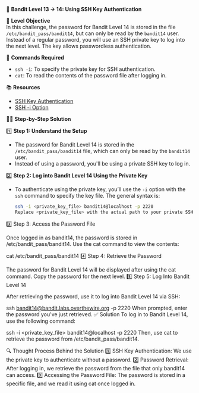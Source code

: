 🏁 **Bandit Level 13 -> 14: Using SSH Key Authentication**

🎯 **Level Objective**  
In this challenge, the password for Bandit Level 14 is stored in the file `/etc/bandit_pass/bandit14`, but can only be read by the `bandit14` user. Instead of a regular password, you will use an SSH private key to log into the next level. The key allows passwordless authentication.

🔧 **Commands Required**

- `ssh -i`: To specify the private key for SSH authentication.
- `cat`: To read the contents of the password file after logging in.

📚 **Resources**

- [SSH Key Authentication](https://man7.org/linux/man-pages/man1/ssh.1.html)
- [SSH -i Option](https://linux.die.net/man/1/ssh)

🧑‍💻 **Step-by-Step Solution**

1️⃣ **Step 1: Understand the Setup**

- The password for Bandit Level 14 is stored in the `/etc/bandit_pass/bandit14` file, which can only be read by the `bandit14` user.
- Instead of using a password, you'll be using a private SSH key to log in.

2️⃣ **Step 2: Log into Bandit Level 14 Using the Private Key**

- To authenticate using the private key, you’ll use the `-i` option with the `ssh` command to specify the key file. The general syntax is:
  ```bash
  ssh -i <private_key_file> bandit14@localhost -p 2220
  Replace <private_key_file> with the actual path to your private SSH key file.
  ```

3️⃣ Step 3: Access the Password File

Once logged in as bandit14, the password is stored in /etc/bandit_pass/bandit14. Use the cat command to view the contents:

cat /etc/bandit_pass/bandit14
4️⃣ Step 4: Retrieve the Password

The password for Bandit Level 14 will be displayed after using the cat command. Copy the password for the next level.
5️⃣ Step 5: Log Into Bandit Level 14

After retrieving the password, use it to log into Bandit Level 14 via SSH:

ssh bandit14@bandit.labs.overthewire.org -p 2220
When prompted, enter the password you've just retrieved.
✅ Solution
To log in to Bandit Level 14, use the following command:

ssh -i <private_key_file> bandit14@localhost -p 2220
Then, use cat to retrieve the password from /etc/bandit_pass/bandit14.

🔍 Thought Process Behind the Solution
1️⃣ SSH Key Authentication: We use the private key to authenticate without a password.
2️⃣ Password Retrieval: After logging in, we retrieve the password from the file that only bandit14 can access.
3️⃣ Accessing the Password File: The password is stored in a specific file, and we read it using cat once logged in.
